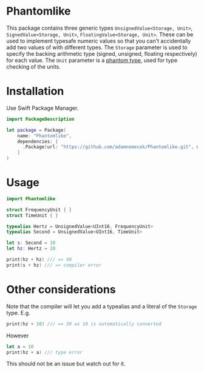 # Phantomlike

This package contains three generic types `UnsignedValue<Storage, Unit>`, `SignedValue<Storage, Unit>`, `FloatingValue<Storage, Unit>`. These can be used to implement typesafe numeric values so that you can't accidentally add two values of with different types. The `Storage` parameter is used to specify the backing arithmetic type (signed, unsigned, floating respectively) for each value. The `Unit` parameter is a [phantom type](https://rustbyexample.com/generics/phantom.html), used for type checking of the units.

# Installation
Use Swift Package Manager. 

```swift
import PackageDescription

let package = Package(
    name: "Phantomlike",
    dependencies: [
      .Package(url: "https://github.com/adamnemecek/Phantomlike.git", majorVersion: 1)
    ]
)
```

# Usage

```swift
import Phantomlike

struct FrequencyUnit { }
struct TimeUnit { }

typealias Hertz = UnsignedValue<UInt16, FrequencyUnit>
typealias Second = UnsignedValue<UInt16, TimeUnit>

let s: Second = 10
let hz: Hertz = 20

print(hz + hz) /// => 40
print(s + hz) /// => compiler error

```

# Other considerations
Note that the compiler will let you add a typealias and a literal of the `Storage` type. E.g.

```swift
print(hz + 10) /// => 30 as 10 is automatically converted
```

However
```swift
let a = 10
print(hz + a) /// type error
```

This should not be an issue but watch out for it.

